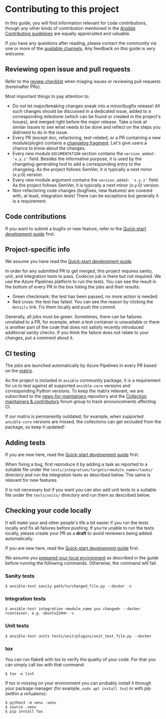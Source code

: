 # Contributing to this project

In this guide, you will find information relevant for code contributions, though any other kinds of contribution mentioned in the [Ansible Contributing guidelines](https://docs.ansible.com/ansible/devel/community/index.html) are equally appreciated and valuable.

If you have any questions after reading, please contact the community via one or more of the [available channels](https://github.com/ansible-collections/community.postgresql#communication). Any feedback on this guide is very welcome.

## Reviewing open issue and pull requests

Refer to the [review checklist](https://docs.ansible.com/ansible/devel/community/collection_contributors/collection_reviewing.html) when triaging issues or reviewing pull requests (hereinafter PRs).

Most important things to pay attention to:

- Do not let major/breaking changes sneak into a minor/bugfix release! All such changes should be discussed in a dedicated issue, added to a corresponding milestone (which can be found or created in the project's Issues), and merged right before the major release. Take a look at similar issues to see what needs to be done and reflect on the steps you did/need to do in the issue.
- Every PR (except doc, refactoring, test-related, or a PR containing a new module/plugin) contains a [changelog fragment](https://docs.ansible.com/ansible/latest/community/development_process.html#creating-a-changelog-fragment). Let's give users a chance to know about the changes.
- Every new module `DOCUMENTATION` section contains the `version_added: 'x.y.z'` field. Besides the informative purpose, it is used by the changelog-generating tool to add a corresponding entry to the changelog. As the project follows SemVer, it is typically a next minor (x.y.0) version.
- Every new module argument contains the `version_added: 'x.y.z'` field. As the project follows SemVer, it is typically a next minor (x.y.0) version.
- Non-refactoring code changes (bugfixes, new features) are covered with, at least, integration tests! There can be exceptions but generally it is a requirement.

## Code contributions

If you want to submit a bugfix or new feature, refer to the [Quick-start development guide](https://docs.ansible.com/ansible/devel/community/create_pr_quick_start.html) first.

## Project-specific info

We assume you have read the [Quick-start development guide](https://docs.ansible.com/ansible/devel/community/create_pr_quick_start.html).

In order for any submitted PR to get merged, this project requires sanity, unit, and integration tests to pass.
Codecov job is there but not required.
We use the Azure Pipelines platform to run the tests.
You can see the result in the bottom of every PR in the box listing the jobs and their results:

- Green checkmark: the test has been passed, no more action is needed.
- Red cross: the test has failed. You can see the reason by clicking the ``Details`` link. Fix them locally and push the commit.

Generally, all jobs must be green.
Sometimes, there can be failures unrelated to a PR, for example, when a test container is unavailable or there is another part of the code that does not satisfy recently introduced additional sanity checks.
If you think the failure does not relate to your changes, put a comment about it.

## CI testing

The jobs are launched automatically by Azure Pipelines in every PR based on the [matrix](https://github.com/ansible-collections/community.postgresql/blob/main/.azure-pipelines/azure-pipelines.yml).

As the project is included in `ansible` community package, it is a requirement for us to test against all supported `ansible-core` versions and corresponding Python versions.
To keep the matrix relevant, we are subscribed to the [news-for-maintainers](https://github.com/ansible-collections/news-for-maintainers) repository and the [Collection maintainers & contributors](https://forum.ansible.com/g/CollectionMaintainer) forum group to track announcements affecting CI.

If our matrix is permanently outdated, for example, when supported `ansible-core` versions are missed, the collections can get excluded from the package, so keep it updated!

## Adding tests

If you are new here, read the [Quick-start development guide](https://docs.ansible.com/ansible/devel/community/create_pr_quick_start.html) first.

When fixing a bug, first reproduce it by adding a task as reported to a suitable file under the ``tests/integration/targets/<module_name>/tasks/`` directory and run the integration tests as described below. The same is relevant for new features.

It is not necessary but if you want you can also add unit tests to a suitable file under the ``tests/units/`` directory and run them as described below.

## Checking your code locally

It will make your and other people's life a bit easier if you run the tests locally and fix all failures before pushing. If you're unable to run the tests locally, please create your PR as a **draft** to avoid reviewers being added automatically.

If you are new here, read the [Quick-start development guide](https://docs.ansible.com/ansible/devel/community/create_pr_quick_start.html) first.

We assume you [prepared your local environment](https://docs.ansible.com/ansible/devel/community/create_pr_quick_start.html#prepare-your-environment) as described in the guide before running the following commands. Otherwise, the command will fail.

### Sanity tests

``` console
$ ansible-test sanity path/to/changed_file.py --docker -v
```

### Integration tests

``` console
$ ansible-test integration <module_name you changed> --docker <container, e.g. ubuntu2204> -v
```

### Unit tests

``` console
$ ansible-test units tests/unit/plugins/unit_test_file.py --docker
```

### tox

You can run flake8 with tox to verify the quality of your code. For that you
can simply call tox with that command:
``` console
$ tox -e lint
```

If tox is missing on your environment you can probably install it through
your package manager (for example, `sudo apt install tox`) or with pip (within a
virtualenv):

``` console
$ python3 -m venv .venv
$ source .venv
$ pip install tox
```
